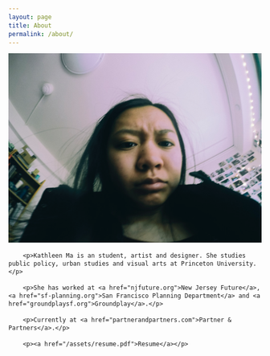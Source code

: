 ```yaml
---
layout: page
title: About
permalink: /about/
---
```



<div class="row">
	<div class="col-md-6">
		<img src="/img/mug.png">
	</div>
	<div class="col-md-6">
	
		<p>Kathleen Ma is an student, artist and designer. She studies public policy, urban studies and visual arts at Princeton University. </p>

		<p>She has worked at <a href="njfuture.org">New Jersey Future</a>, <a href="sf-planning.org">San Francisco Planning Department</a> and <a href="groundplaysf.org">Groundplay</a>.</p>

		<p>Currently at <a href="partnerandpartners.com">Partner & Partners</a>.</p>

		<p><a href="/assets/resume.pdf">Resume</a></p>


 </div>

</div>







